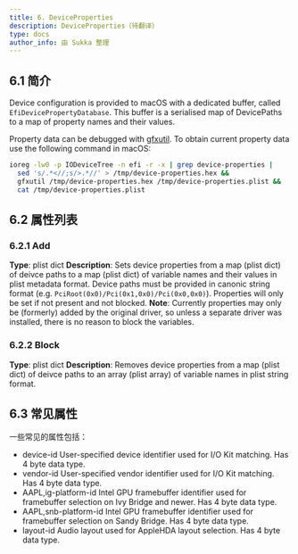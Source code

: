 ```yaml
---
title: 6. DeviceProperties
description: DeviceProperties（待翻译）
type: docs
author_info: 由 Sukka 整理
---
```


## 6.1 简介

Device configuration is provided to macOS with a dedicated buffer, called `EfiDevicePropertyDatabase`. This buffer is a serialised map of DevicePaths to a map of property names and their values.

Property data can be debugged with [gfxutil](https://github.com/acidanthera/gfxutil). To obtain current property data use the following command in macOS:

```bash
ioreg -lw0 -p IODeviceTree -n efi -r -x | grep device-properties |
  sed 's/.*<//;s/>.*//' > /tmp/device-properties.hex &&
  gfxutil /tmp/device-properties.hex /tmp/device-properties.plist &&
  cat /tmp/device-properties.plist
```

## 6.2 属性列表

### 6.2.1 Add

**Type**: plist dict
**Description**: Sets device properties from a map (plist dict) of deivce paths to a map (plist dict) of variable names and their values in plist metadata format. Device paths must be provided in canonic string format (e.g. `PciRoot(0x0)/Pci(0x1,0x0)/Pci(0x0,0x0)`). Properties will only be set if not present and not blocked.
**Note**: Currently properties may only be (formerly) added by the original driver, so unless a separate driver was installed, there is no reason to block the variables.

### 6.2.2 Block

**Type**: plist dict
**Description**: Removes device properties from a map (plist dict) of deivce paths to an array (plist array) of variable names in plist string format.

## 6.3 常见属性

一些常见的属性包括：

- device-id
  User-specified device identifier used for I/O Kit matching. Has 4 byte data type.
- vendor-id
  User-specified vendor identifier used for I/O Kit matching. Has 4 byte data type.
- AAPL,ig-platform-id
  Intel GPU framebuffer identifier used for framebuffer selection on Ivy Bridge and newer. Has 4 byte data type.
- AAPL,snb-platform-id
  Intel GPU framebuffer identifier used for framebuffer selection on Sandy Bridge. Has 4 byte data type.
- layout-id
  Audio layout used for AppleHDA layout selection. Has 4 byte data type.